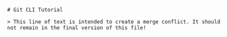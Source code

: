     # Git CLI Tutorial

    > This line of text is intended to create a merge conflict. It should not remain in the final version of this file!
